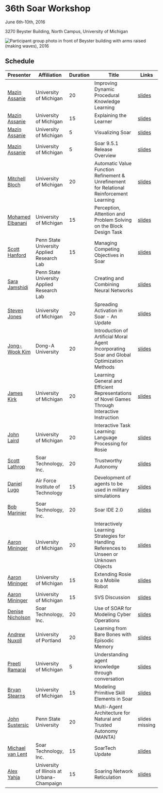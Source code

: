 # 36th Soar Workshop

June 6th-10th, 2016

3270 Beyster Building, North Campus, University of Michigan

![Participant group photo in front of Beyster building with arms raised (making waves), 2016](https://raw.githubusercontent.com/SoarGroup/website-downloads/main/workshops/36/workshop2016_wave.jpg)

## Schedule

| Presenter | Affiliation | Duration | Title | Links |
|-------------------|-----------------------|----------|-------------------------------------------------------------------------------------------|-----------------------------------------------------------------------------------------------------------------------------------------------------------------|
| [Mazin Assanie](mailto:mazina@umich.edu)     | University of Michigan | 20       | Improving Dynamic Procedural Knowledge Learning                                           | [slides](https://raw.githubusercontent.com/SoarGroup/website-downloads/main/workshops/36/files/Improving_DPKL.pdf)                                              |
| [Mazin Assanie](mailto:mazina@umich.edu)     | University of Michigan | 15       | Explaining the Learner                                                                    | [slides](https://raw.githubusercontent.com/SoarGroup/website-downloads/main/workshops/36/files/explainer.pdf)                                                   |
| [Mazin Assanie](mailto:mazina@umich.edu)     | University of Michigan | 5        | Visualizing Soar                                                                          | [slides](https://raw.githubusercontent.com/SoarGroup/website-downloads/main/workshops/36/files/visualize.pdf)                                                   |
| [Mazin Assanie](mailto:mazina@umich.edu)     | University of Michigan | 5        | Soar 9.5.1 Release Overview                                                               | [slides](https://raw.githubusercontent.com/SoarGroup/website-downloads/main/workshops/36/files/Soar_9.5.1.pdf)                                                 |
| [Mitchell Bloch](mailto:bazald@umich.edu)    | University of Michigan | 20       | Automatic Value Function Refinement & Unrefinement for Relational Reinforcement Learning  | [slides](https://raw.githubusercontent.com/SoarGroup/website-downloads/main/workshops/36/files/Automatic%20Value%20Function%20Refinement%20%26%20Unrefinement%20for%20Relational%20RL.pdf)    |
| [Mohamed Elbanani](mailto:mbanani@umich.edu)  | University of Michigan | 15       | Perception, Attention and Problem Solving on the Block Design Task                        | [slides](https://raw.githubusercontent.com/SoarGroup/website-downloads/main/workshops/36/files/El%20Banani%20-%20Perception%2C%20Attention%20and%20Problem%20Solving%20on%20Block%20Design.pdf) |
| [Scott Hanford](mailto:sdh187@psu.edu)     | Penn State University Applied Research Lab | 15       | Managing Competing Objectives in Soar                                                     | [slides](https://raw.githubusercontent.com/SoarGroup/website-downloads/main/workshops/36/files/Managing%20Competing%20Objectives%20in%20Soar.pdf)              |
| [Sara Jamshidi](mailto:sxj937@psu.edu)     | Penn State University Applied Research Lab |        | Creating and Combining Neural Networks                                                    | [slides](https://raw.githubusercontent.com/SoarGroup/website-downloads/main/workshops/36/files/NN_061016.pdf)                                                  |
| [Steven Jones](mailto:scijones@umich.edu)      | University of Michigan | 20       | Spreading Activation in Soar - An Update                                                  | [slides](https://raw.githubusercontent.com/SoarGroup/website-downloads/main/workshops/36/files/2016_spread_update_workshop.pdf)                                |
| [Jong-Wook Kim](mailto:kjwook@dau.ac.kr)     | Dong-A University | 20       | Introduction of Artificial Moral Agent Incorporating Soar and Global Optimization Methods | [slides](https://raw.githubusercontent.com/SoarGroup/website-downloads/main/workshops/36/files/Introduction%20of%20Artificial%20Moral%20Agent.ppt)             |
| [James Kirk](mailto:jrkirk@umich.edu)        | University of Michigan | 20       | Learning General and Efficient Representations of Novel Games Through Interactive Instruction | [slides](https://raw.githubusercontent.com/SoarGroup/website-downloads/main/workshops/36/files/Learning%20Novel%20Games%20Through%20Interactive%20Instruction.pdf) |
| [John Laird](mailto:laird@umich.edu)        | University of Michigan | 20       | Interactive Task Learning: Language Processing for Rosie                                  | [slides](https://raw.githubusercontent.com/SoarGroup/website-downloads/main/workshops/36/files/Interactive%20Task%20Learning%20and%20Language%20Processing%20for%20Rosie.pptx) |
| [Scott Lathrop](mailto:scott.lathrop@soartech.com)     | Soar Technology, Inc. | 20       | Trustworthy Autonomy                                                                     | [slides](https://raw.githubusercontent.com/SoarGroup/website-downloads/main/workshops/36/files/Lathrop_TrustworthyAutonomy_SoarWorkshop06112016.pdf)           |
| [Daniel Lugo](mailto:daniel_lugo@hotmail.com)       | Air Force Institute of Technology | 15       | Development of agents to be used in military simulations                                 | [slides](https://raw.githubusercontent.com/SoarGroup/website-downloads/main/workshops/36/files/Development%20of%20agents%20to%20be%20used%20in%20military%20simulations.pptx) |
| [Bob Marinier](mailto:bob.marinier@soartech.com)      | Soar Technology, Inc. | 20       | Soar IDE 2.0                                                                              | [slides](https://raw.githubusercontent.com/SoarGroup/website-downloads/main/workshops/36/files/Soar%20IDE%202.0.pptx)                                          |
| [Aaron Mininger](mailto:mininger@umich.edu)    | University of Michigan | 20       | Interactively Learning Strategies for Handling References to Unseen or Unknown Objects    | [slides](https://raw.githubusercontent.com/SoarGroup/website-downloads/main/workshops/36/files/Learning%20Finding%20Strategies.pdf)                            |
| [Aaron Mininger](mailto:mininger@umich.edu)    | University of Michigan | 15       | Extending Rosie to a Mobile Robot                                                         | [slides](https://raw.githubusercontent.com/SoarGroup/website-downloads/main/workshops/36/files/Extending%20Rosie.pdf)                                           |
| [Aaron Mininger](mailto:mininger@umich.edu)    | University of Michigan | 15       | SVS Discussion                                                                            | [slides](https://raw.githubusercontent.com/SoarGroup/website-downloads/main/workshops/36/files/SVS%20Discussion.pdf)                                           |
| [Denise Nicholson](mailto:denise.nicholson@soartech.com)  | Soar Technology, Inc. | 20       | Use of SOAR for Modeling Cyber Operations                                                 | [slides](https://raw.githubusercontent.com/SoarGroup/website-downloads/main/workshops/36/files/Cyber%20Modeling%20Nicholson%20OGrady.pptx)                     |
| [Andrew Nuxoll](mailto:nuxoll@up.edu)     | University of Portland | 20       | Learning from Bare Bones with Episodic Memory                                             | [slides](https://raw.githubusercontent.com/SoarGroup/website-downloads/main/workshops/36/files/Learning%20from%20Bare%20Bones%20with%20Episodic%20Memory.pptx) |
| [Preeti Ramaraj](mailto:preetir@umich.edu)    | University of Michigan | 5        | Understanding agent knowledge through conversation                                        | [slides](https://raw.githubusercontent.com/SoarGroup/website-downloads/main/workshops/36/files/Understanding%20agent%20knowledge%20through%20conversation.pptx) |
| [Bryan Stearns](mailto:stearns@umich.edu)     | University of Michigan | 15       | Modeling Primitive Skill Elements in Soar                                                 | [slides](https://raw.githubusercontent.com/SoarGroup/website-downloads/main/workshops/36/files/Modeling%20Primitive%20Skill%20Elements%20in%20Soar.pptx)      |
| [John Sustersic](mailto:jps263@psu.edu)    | Penn State University | 20       | Multi-Agent Architecture for Natural and Trusted Autonomy (MANTA)                         | slides missing                                                                                                                                                 |
| [Michael van Lent](mailto:vanlent@soartech.com)  | Soar Technology, Inc. | 15       | SoarTech Update                                                                           | [slides](https://raw.githubusercontent.com/SoarGroup/website-downloads/main/workshops/36/files/SoarTech%20Overview%202016.pdf)                                 |
| [Alex Yahja](mailto:alexy@uiuc.edu)        | University of Illinois at Urbana-Champaign | 15       | Soaring Network Reticulation                                                              | [slides](https://raw.githubusercontent.com/SoarGroup/website-downloads/main/workshops/36/files/SoaringNetworkReticulation.pptx)                                |

